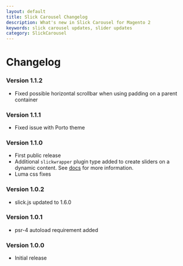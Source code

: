 ```yaml
---
layout: default
title: Slick Carousel Changelog
description: What's new in Slick Carousel for Magento 2
keywords: slick carousel updates, slider updates
category: SlickCarousel
---
```


# Changelog

### Version 1.1.2

 -  Fixed possible horizontal scrollbar when using padding on a parent container

### Version 1.1.1

 -  Fixed issue with Porto theme

### Version 1.1.0

 -  First public release
 -  Additional `slickwrapper` plugin type added to create sliders on a
    dynamic content. See [docs](../) for more information.
 -  Luma css fixes

### Version 1.0.2

 -  slick.js updated to 1.6.0

### Version 1.0.1

 -  psr-4 autoload requirement added

### Version 1.0.0

 -  Initial release
